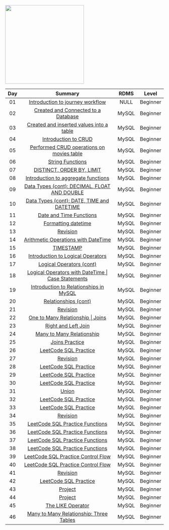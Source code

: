 <img src="https://i.pinimg.com/736x/d6/c8/2d/d6c82db7f6343b8cc8fc962dd040564b--giving-up-feel-like.jpg" width="250" height="250">

| Day | Summary | RDMS  | Level |
|:-:|:---------:|:---:|:-------:|
| 01  | [Introduction to journey workflow](https://github.com/Oyebamiji-Micheal/100-Days-of-SQL-Beginner-to-Advance/tree/master/Log/days/day01)             | NULL  | Beginner |
| 02  | [Created and Connected to a Database](https://github.com/Oyebamiji-Micheal/100-Days-of-SQL-Beginner-to-Advance/tree/master/Log/days/day02)          | MySQL | Beginner |
| 03  | [Created and inserted values into a table](https://github.com/Oyebamiji-Micheal/100-Days-of-SQL-Beginner-to-Advance/tree/master/Log/days/day03)     | MySQL | Beginner |
| 04  | [Introduction to CRUD](https://github.com/Oyebamiji-Micheal/100-Days-of-SQL-Beginner-to-Advance/tree/master/Log/days/day04)                         | MySQL | Beginner |
| 05  | [Performed CRUD operations on movies table](https://github.com/Oyebamiji-Micheal/100-Days-of-SQL-Beginner-to-Advance/tree/master/Log/days/day05)    | MySQL | Beginner |
| 06  | [String Functions](https://github.com/Oyebamiji-Micheal/100-Days-of-SQL-Beginner-to-Advance/tree/master/Log/days/day06)                             | MySQL | Beginner |
| 07  | [DISTINCT, ORDER BY, LIMIT](https://github.com/Oyebamiji-Micheal/100-Days-of-SQL-Beginner-to-Advance/tree/master/Log/days/day07)                    | MySQL | Beginner |
| 08  | [Introduction to aggregate functions](https://github.com/Oyebamiji-Micheal/100-Days-of-SQL-Beginner-to-Advance/tree/master/Log/days/day08)          | MySQL | Beginner |
| 09  | [Data Types (cont): DECIMAL, FLOAT AND DOUBLE](https://github.com/Oyebamiji-Micheal/100-Days-of-SQL-Beginner-to-Advance/tree/master/Log/days/day09) | MySQL | Beginner |
| 10  | [Data Types (cont): DATE, TIME and DATETIME](https://github.com/Oyebamiji-Micheal/100-Days-of-SQL-Beginner-to-Advance/tree/master/Log/days/day10)   | MySQL | Beginner |
| 11  | [Date and Time Functions](https://github.com/Oyebamiji-Micheal/100-Days-of-SQL-Beginner-to-Advance/tree/master/Log/days/day11)                      | MySQL | Beginner |
| 12  | [Formatting datetime](https://github.com/Oyebamiji-Micheal/100-Days-of-SQL-Beginner-to-Advance/tree/master/Log/days/day12)                          | MySQL | Beginner |
| 13  | [Revision](https://github.com/Oyebamiji-Micheal/100-Days-of-SQL-Beginner-to-Advance/tree/master/Log/days/day13)                                     | MySQL | Beginner |
| 14  | [Arithmetic Operations with DateTime ](https://github.com/Oyebamiji-Micheal/100-Days-of-SQL-Beginner-to-Advance/tree/master/Log/days/day14)         | MySQL | Beginner |
| 15  | [TIMESTAMP](https://github.com/Oyebamiji-Micheal/100-Days-of-SQL-Beginner-to-Advance/tree/master/Log/days/day15)                                    | MySQL | Beginner |
| 16  | [Introduction to Logical Operators](https://github.com/Oyebamiji-Micheal/100-Days-of-SQL-Beginner-to-Advance/tree/master/Log/days/day16)                                    | MySQL | Beginner |
| 17  | [Logical Operators (cont)](https://github.com/Oyebamiji-Micheal/100-Days-of-SQL-Beginner-to-Advance/tree/master/Log/days/day17)                                    | MySQL | Beginner |
| 18   | [Logical Operators with DateTime \| Case Statements](https://github.com/Oyebamiji-Micheal/100-Days-of-SQL-Beginner-to-Advance/tree/master/Log/days/day18)     |   MySQL   |   Beginner    |
|  19   |   [Introduction to Relationships in MySQL](https://github.com/Oyebamiji-Micheal/100-Days-of-SQL-Beginner-to-Advance/tree/master/Log/days/day19) |   MySQL   |   Beginner    | 
| 20    |   [Relationships (cont)](https://github.com/Oyebamiji-Micheal/100-Days-of-SQL-Beginner-to-Advance/tree/master/Log/days/day20) |   MySQL | Beginner    |
| 21 | [Revision](https://github.com/Oyebamiji-Micheal/100-Days-of-SQL-Beginner-to-Advance/tree/master/Log/days/day21) | MySQL | Beginner
| 22 |  [One to Many Relationship \| Joins](https://github.com/Oyebamiji-Micheal/100-Days-of-SQL-Beginner-to-Advance/tree/master/Log/days/day22) |  MySQL  |    Beginner    |
| 23 |  [Right and Left Join](https://github.com/Oyebamiji-Micheal/100-Days-of-SQL-Beginner-to-Advance/tree/master/Log/days/day23) |  MySQL  |    Beginner    |
| 24 |  [Many to Many Relationship](https://github.com/Oyebamiji-Micheal/100-Days-of-SQL-Beginner-to-Advance/tree/master/Log/days/day24) |  MySQL  |    Beginner    |
| 25 |  [Joins Practice](https://github.com/Oyebamiji-Micheal/100-Days-of-SQL-Beginner-to-Advance/tree/master/Log/days/day25) |  MySQL  |    Beginner    |
| 26 |  [LeetCode SQL Practice](https://github.com/Oyebamiji-Micheal/100-Days-of-SQL-Beginner-to-Advance/tree/master/Log/days/day26) |  MySQL  |    Beginner    |
| 27 |  [Revision](https://github.com/Oyebamiji-Micheal/100-Days-of-SQL-Beginner-to-Advance/tree/master/Log/days/day27) |  MySQL  |    Beginner    |
| 28 |  [LeetCode SQL Practice](https://github.com/Oyebamiji-Micheal/100-Days-of-SQL-Beginner-to-Advance/tree/master/Log/days/day28) |  MySQL  |    Beginner    |
| 29 |  [LeetCode SQL Practice](https://github.com/Oyebamiji-Micheal/100-Days-of-SQL-Beginner-to-Advance/tree/master/Log/days/day29) |  MySQL  |    Beginner    |
| 30 |  [LeetCode SQL Practice](https://github.com/Oyebamiji-Micheal/100-Days-of-SQL-Beginner-to-Advance/tree/master/Log/days/day30) |  MySQL  |    Beginner    |
| 31 |  [Union](https://github.com/Oyebamiji-Micheal/100-Days-of-SQL-Beginner-to-Advance/tree/master/Log/days/day31) |  MySQL  |    Beginner    |
| 32 |  [LeetCode SQL Practice](https://github.com/Oyebamiji-Micheal/100-Days-of-SQL-Beginner-to-Advance/tree/master/Log/days/day32) |  MySQL  |    Beginner    |
| 33 |  [LeetCode SQL Practice](https://github.com/Oyebamiji-Micheal/100-Days-of-SQL-Beginner-to-Advance/tree/master/Log/days/day33) |  MySQL  |    Beginner    |
| 34 |  [Revision](https://github.com/Oyebamiji-Micheal/100-Days-of-SQL-Beginner-to-Advance/tree/master/Log/days/day34) |  MySQL  |    Beginner    |
| 35 |  [LeetCode SQL Practice Functions](https://github.com/Oyebamiji-Micheal/100-Days-of-SQL-Beginner-to-Advance/tree/master/Log/days/day35) |  MySQL  |    Beginner    |
| 36 |  [LeetCode SQL Practice Functions](https://github.com/Oyebamiji-Micheal/100-Days-of-SQL-Beginner-to-Advance/tree/master/Log/days/day36) |  MySQL  |    Beginner    |
| 37 |  [LeetCode SQL Practice Functions](https://github.com/Oyebamiji-Micheal/100-Days-of-SQL-Beginner-to-Advance/tree/master/Log/days/37) |  MySQL  |    Beginner    |
| 38 |  [LeetCode SQL Practice Functions](https://github.com/Oyebamiji-Micheal/100-Days-of-SQL-Beginner-to-Advance/tree/master/Log/days/38) |  MySQL  |    Beginner    |
| 39 |  [LeetCode SQL Practice Control Flow](https://github.com/Oyebamiji-Micheal/100-Days-of-SQL-Beginner-to-Advance/tree/master/Log/days/39) |  MySQL  |    Beginner    |
| 40 |  [LeetCode SQL Practice Control Flow](https://github.com/Oyebamiji-Micheal/100-Days-of-SQL-Beginner-to-Advance/tree/master/Log/days/40) |  MySQL  |    Beginner    |
| 41 |  [Revision](https://github.com/Oyebamiji-Micheal/100-Days-of-SQL-Beginner-to-Advance/tree/master/Log/days/day41) |  MySQL  |    Beginner    |
| 42 |  [LeetCode SQL Practice](https://github.com/Oyebamiji-Micheal/100-Days-of-SQL-Beginner-to-Advance/tree/master/Log/days/day42) |  MySQL  |    Beginner    |
| 43 |  [Project](https://github.com/Oyebamiji-Micheal/100-Days-of-SQL-Beginner-to-Advance/tree/master/Log/days/day43) |  MySQL  |    Beginner    |
| 44 |  [Project](https://github.com/Oyebamiji-Micheal/100-Days-of-SQL-Beginner-to-Advance/tree/master/Log/days/day44) |  MySQL  |    Beginner    |
| 45 | [The LIKE Operator](https://github.com/Oyebamiji-Micheal/100-Days-of-SQL-Beginner-to-Advance/tree/master/Log/days/day45) |   MySQL   |   Beginner    |   
| 46 | [Many to Many Relationship: Three Tables](https://github.com/Oyebamiji-Micheal/100-Days-of-SQL-Beginner-to-Advance/tree/master/Log/days/day46) |   MySQL   |   Beginner    |  
